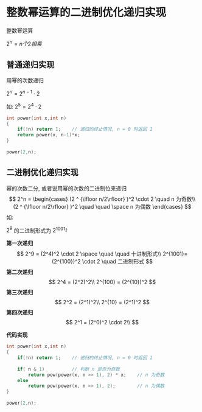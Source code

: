 # 整数幂运算的二进制优化递归实现

整数幂运算

$2^n = n 个 2相乘$

## 普通递归实现

用幂的次数递归

$2^n = 2^{n-1}\cdot2$

如: $2^5 = 2^4 \cdot 2$

```C++
int power(int x,int n)
{
    if(!n) return 1;	// 递归的终止情况, n = 0 时返回 1
    return power(x, n-1)*x;
}
    
power(2,n);
```

## 二进制优化递归实现

幂的次数二分, 或者说用幂的次数的二进制位来递归
$$
2^n = \begin{cases} 
(2 ^ {\lfloor n/2\rfloor} )^2 \cdot 2 \quad n 为奇数\\
(2 ^ {\lfloor n/2\rfloor} )^2  \quad \quad \space n 为偶数
\end{cases}
$$
如: 

$2^9$ 的二进制形式为 $2^{1001_2}$

**第一次递归**
$$
2^9 = (2^4)^2 \cdot 2 \space \quad \quad 十进制形式\\
2^{1001}=(2^{100})^2 \cdot 2 \quad 二进制形式
$$
**第二次递归**
$$
2^4 = (2^2)^2\\
2^{100} = (2^{10})^2 
$$
**第三次递归**
$$
2^2 = (2^1)^2\\
2^{10} = (2^1)^2
$$
**第四次递归**
$$
2^1 = (2^0)^2 \cdot 2\\
$$


**代码实现**

```C++
int power(int x,int n)
{
    if(!n) return 1;	// 递归的终止情况, n = 0 时返回 1
    
    if( n & 1)			// 判断 n 是否为奇数
        return pow(power(x, n >> 1), 2) * x;	// n 为奇数
    else
        return pow(power(x, n >> 1), 2);		// n 为偶数
}
    
power(2,n);
```



